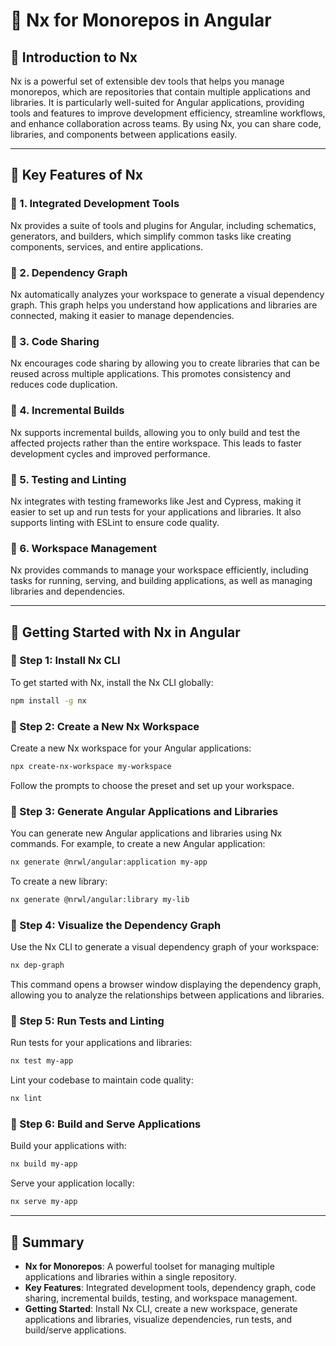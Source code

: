 # **🚀 Nx for Monorepos in Angular**  

## **🔹 Introduction to Nx**  
Nx is a powerful set of extensible dev tools that helps you manage monorepos, which are repositories that contain multiple applications and libraries. It is particularly well-suited for Angular applications, providing tools and features to improve development efficiency, streamline workflows, and enhance collaboration across teams. By using Nx, you can share code, libraries, and components between applications easily.

---

## **🔹 Key Features of Nx**  

### **📌 1. Integrated Development Tools**  
Nx provides a suite of tools and plugins for Angular, including schematics, generators, and builders, which simplify common tasks like creating components, services, and entire applications.

### **📌 2. Dependency Graph**  
Nx automatically analyzes your workspace to generate a visual dependency graph. This graph helps you understand how applications and libraries are connected, making it easier to manage dependencies.

### **📌 3. Code Sharing**  
Nx encourages code sharing by allowing you to create libraries that can be reused across multiple applications. This promotes consistency and reduces code duplication.

### **📌 4. Incremental Builds**  
Nx supports incremental builds, allowing you to only build and test the affected projects rather than the entire workspace. This leads to faster development cycles and improved performance.

### **📌 5. Testing and Linting**  
Nx integrates with testing frameworks like Jest and Cypress, making it easier to set up and run tests for your applications and libraries. It also supports linting with ESLint to ensure code quality.

### **📌 6. Workspace Management**  
Nx provides commands to manage your workspace efficiently, including tasks for running, serving, and building applications, as well as managing libraries and dependencies.

---

## **🔹 Getting Started with Nx in Angular**  

### **📌 Step 1: Install Nx CLI**  
To get started with Nx, install the Nx CLI globally:

```bash
npm install -g nx
```

### **📌 Step 2: Create a New Nx Workspace**  
Create a new Nx workspace for your Angular applications:

```bash
npx create-nx-workspace my-workspace
```

Follow the prompts to choose the preset and set up your workspace.

### **📌 Step 3: Generate Angular Applications and Libraries**  
You can generate new Angular applications and libraries using Nx commands. For example, to create a new Angular application:

```bash
nx generate @nrwl/angular:application my-app
```

To create a new library:

```bash
nx generate @nrwl/angular:library my-lib
```

### **📌 Step 4: Visualize the Dependency Graph**  
Use the Nx CLI to generate a visual dependency graph of your workspace:

```bash
nx dep-graph
```

This command opens a browser window displaying the dependency graph, allowing you to analyze the relationships between applications and libraries.

### **📌 Step 5: Run Tests and Linting**  
Run tests for your applications and libraries:

```bash
nx test my-app
```

Lint your codebase to maintain code quality:

```bash
nx lint
```

### **📌 Step 6: Build and Serve Applications**  
Build your applications with:

```bash
nx build my-app
```

Serve your application locally:

```bash
nx serve my-app
```

---

## **🚀 Summary**  
- **Nx for Monorepos**: A powerful toolset for managing multiple applications and libraries within a single repository.
- **Key Features**: Integrated development tools, dependency graph, code sharing, incremental builds, testing, and workspace management.
- **Getting Started**: Install Nx CLI, create a new workspace, generate applications and libraries, visualize dependencies, run tests, and build/serve applications.
